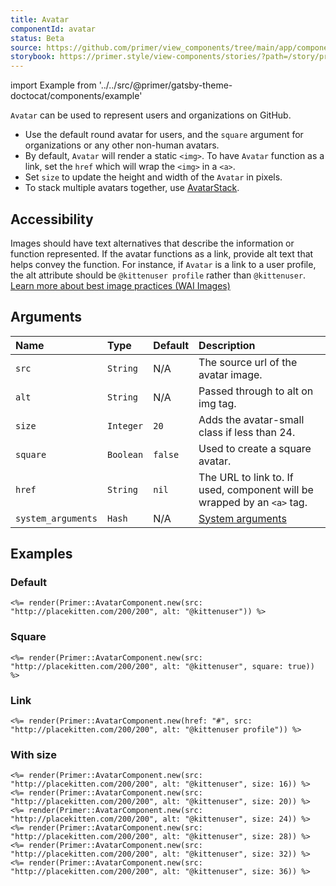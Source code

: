 ```yaml
---
title: Avatar
componentId: avatar
status: Beta
source: https://github.com/primer/view_components/tree/main/app/components/primer/avatar_component.rb
storybook: https://primer.style/view-components/stories/?path=/story/primer-avatar-component
---
```


import Example from '../../src/@primer/gatsby-theme-doctocat/components/example'

<!-- Warning: AUTO-GENERATED file, do not edit. Add code comments to your Ruby instead <3 -->

`Avatar` can be used to represent users and organizations on GitHub.

- Use the default round avatar for users, and the `square` argument
  for organizations or any other non-human avatars.
- By default, `Avatar` will render a static `<img>`. To have `Avatar` function as a link, set the `href` which will wrap the `<img>` in a `<a>`.
- Set `size` to update the height and width of the `Avatar` in pixels.
- To stack multiple avatars together, use [AvatarStack](/components/avatarstack).

## Accessibility

Images should have text alternatives that describe the information or function represented.
If the avatar functions as a link, provide alt text that helps convey the function. For instance,
if `Avatar` is a link to a user profile, the alt attribute should be `@kittenuser profile`
rather than `@kittenuser`.
[Learn more about best image practices (WAI Images)](https://www.w3.org/WAI/tutorials/images/)

## Arguments

| Name               | Type      | Default | Description                                                             |
| :----------------- | :-------- | :------ | :---------------------------------------------------------------------- |
| `src`              | `String`  | N/A     | The source url of the avatar image.                                     |
| `alt`              | `String`  | N/A     | Passed through to alt on img tag.                                       |
| `size`             | `Integer` | `20`    | Adds the avatar-small class if less than 24.                            |
| `square`           | `Boolean` | `false` | Used to create a square avatar.                                         |
| `href`             | `String`  | `nil`   | The URL to link to. If used, component will be wrapped by an `<a>` tag. |
| `system_arguments` | `Hash`    | N/A     | [System arguments](/system-arguments)                                   |

## Examples

### Default

<Example src="<img src='http://placekitten.com/200/200' alt='@kittenuser' size='20' data-view-component='true' height='20' width='20' class='avatar avatar-small circle'></img>" />

```erb
<%= render(Primer::AvatarComponent.new(src: "http://placekitten.com/200/200", alt: "@kittenuser")) %>
```

### Square

<Example src="<img src='http://placekitten.com/200/200' alt='@kittenuser' size='20' data-view-component='true' height='20' width='20' class='avatar avatar-small'></img>" />

```erb
<%= render(Primer::AvatarComponent.new(src: "http://placekitten.com/200/200", alt: "@kittenuser", square: true)) %>
```

### Link

<Example src="<a href='#' data-view-component='true' class='avatar avatar-small circle lh-0'><img src='http://placekitten.com/200/200' alt='@kittenuser profile' size='20' data-view-component='true' height='20' width='20'></img></a>" />

```erb
<%= render(Primer::AvatarComponent.new(href: "#", src: "http://placekitten.com/200/200", alt: "@kittenuser profile")) %>
```

### With size

<Example src="<img src='http://placekitten.com/200/200' alt='@kittenuser' size='16' data-view-component='true' height='16' width='16' class='avatar avatar-small circle'></img><img src='http://placekitten.com/200/200' alt='@kittenuser' size='20' data-view-component='true' height='20' width='20' class='avatar avatar-small circle'></img><img src='http://placekitten.com/200/200' alt='@kittenuser' size='24' data-view-component='true' height='24' width='24' class='avatar circle'></img><img src='http://placekitten.com/200/200' alt='@kittenuser' size='28' data-view-component='true' height='28' width='28' class='avatar circle'></img><img src='http://placekitten.com/200/200' alt='@kittenuser' size='32' data-view-component='true' height='32' width='32' class='avatar circle'></img><img src='http://placekitten.com/200/200' alt='@kittenuser' size='36' data-view-component='true' height='36' width='36' class='avatar circle'></img>" />

```erb
<%= render(Primer::AvatarComponent.new(src: "http://placekitten.com/200/200", alt: "@kittenuser", size: 16)) %>
<%= render(Primer::AvatarComponent.new(src: "http://placekitten.com/200/200", alt: "@kittenuser", size: 20)) %>
<%= render(Primer::AvatarComponent.new(src: "http://placekitten.com/200/200", alt: "@kittenuser", size: 24)) %>
<%= render(Primer::AvatarComponent.new(src: "http://placekitten.com/200/200", alt: "@kittenuser", size: 28)) %>
<%= render(Primer::AvatarComponent.new(src: "http://placekitten.com/200/200", alt: "@kittenuser", size: 32)) %>
<%= render(Primer::AvatarComponent.new(src: "http://placekitten.com/200/200", alt: "@kittenuser", size: 36)) %>
```
